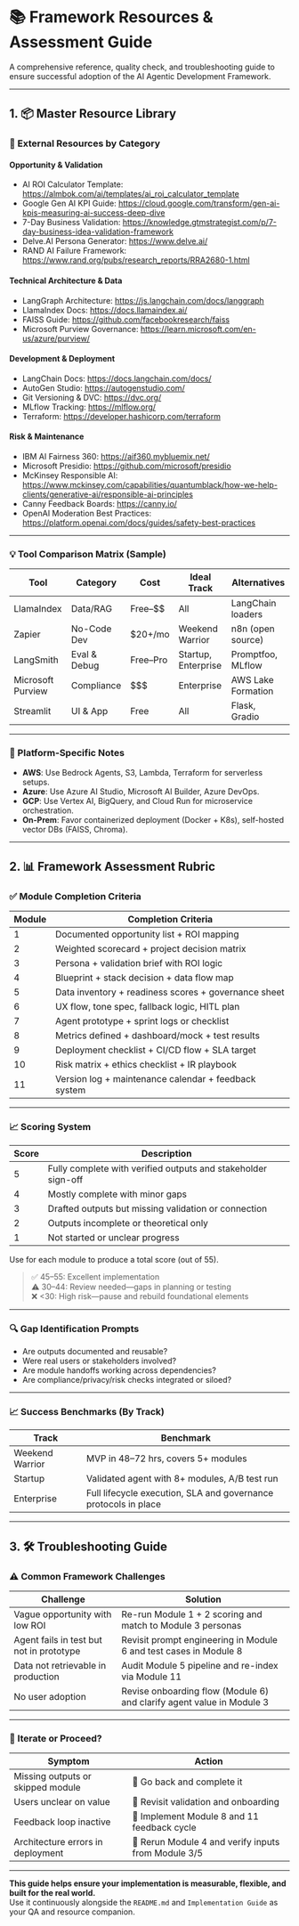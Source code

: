 # 📚 Framework Resources & Assessment Guide

A comprehensive reference, quality check, and troubleshooting guide to ensure successful adoption of the AI Agentic Development Framework.

---

## 1. 📦 Master Resource Library

### 🔗 External Resources by Category

#### Opportunity & Validation
- AI ROI Calculator Template: https://almbok.com/ai/templates/ai_roi_calculator_template
- Google Gen AI KPI Guide: https://cloud.google.com/transform/gen-ai-kpis-measuring-ai-success-deep-dive
- 7-Day Business Validation: https://knowledge.gtmstrategist.com/p/7-day-business-idea-validation-framework
- Delve.AI Persona Generator: https://www.delve.ai/
- RAND AI Failure Framework: https://www.rand.org/pubs/research_reports/RRA2680-1.html

#### Technical Architecture & Data
- LangGraph Architecture: https://js.langchain.com/docs/langgraph
- LlamaIndex Docs: https://docs.llamaindex.ai/
- FAISS Guide: https://github.com/facebookresearch/faiss
- Microsoft Purview Governance: https://learn.microsoft.com/en-us/azure/purview/

#### Development & Deployment
- LangChain Docs: https://docs.langchain.com/docs/
- AutoGen Studio: https://autogenstudio.com/
- Git Versioning & DVC: https://dvc.org/
- MLflow Tracking: https://mlflow.org/
- Terraform: https://developer.hashicorp.com/terraform

#### Risk & Maintenance
- IBM AI Fairness 360: https://aif360.mybluemix.net/
- Microsoft Presidio: https://github.com/microsoft/presidio
- McKinsey Responsible AI: https://www.mckinsey.com/capabilities/quantumblack/how-we-help-clients/generative-ai/responsible-ai-principles
- Canny Feedback Boards: https://canny.io/
- OpenAI Moderation Best Practices: https://platform.openai.com/docs/guides/safety-best-practices

---

### 💡 Tool Comparison Matrix (Sample)

| Tool | Category | Cost | Ideal Track | Alternatives |
|------|----------|------|-------------|--------------|
| LlamaIndex | Data/RAG | Free–$$ | All | LangChain loaders |
| Zapier | No-Code Dev | $20+/mo | Weekend Warrior | n8n (open source) |
| LangSmith | Eval & Debug | Free–Pro | Startup, Enterprise | Promptfoo, MLflow |
| Microsoft Purview | Compliance | $$$ | Enterprise | AWS Lake Formation |
| Streamlit | UI & App | Free | All | Flask, Gradio |

---

### 🧰 Platform-Specific Notes

- **AWS**: Use Bedrock Agents, S3, Lambda, Terraform for serverless setups.
- **Azure**: Use Azure AI Studio, Microsoft AI Builder, Azure DevOps.
- **GCP**: Use Vertex AI, BigQuery, and Cloud Run for microservice orchestration.
- **On-Prem**: Favor containerized deployment (Docker + K8s), self-hosted vector DBs (FAISS, Chroma).

---

## 2. 📊 Framework Assessment Rubric

### ✅ Module Completion Criteria

| Module | Completion Criteria |
|--------|---------------------|
| 1 | Documented opportunity list + ROI mapping |
| 2 | Weighted scorecard + project decision matrix |
| 3 | Persona + validation brief with ROI logic |
| 4 | Blueprint + stack decision + data flow map |
| 5 | Data inventory + readiness scores + governance sheet |
| 6 | UX flow, tone spec, fallback logic, HITL plan |
| 7 | Agent prototype + sprint logs or checklist |
| 8 | Metrics defined + dashboard/mock + test results |
| 9 | Deployment checklist + CI/CD flow + SLA target |
| 10 | Risk matrix + ethics checklist + IR playbook |
| 11 | Version log + maintenance calendar + feedback system |

---

### 📈 Scoring System

| Score | Description |
|-------|-------------|
| 5 | Fully complete with verified outputs and stakeholder sign-off |
| 4 | Mostly complete with minor gaps |
| 3 | Drafted outputs but missing validation or connection |
| 2 | Outputs incomplete or theoretical only |
| 1 | Not started or unclear progress |

Use for each module to produce a total score (out of 55).  

> ✅ 45–55: Excellent implementation  
> ⚠️ 30–44: Review needed—gaps in planning or testing  
> ❌ <30: High risk—pause and rebuild foundational elements

---

### 🔍 Gap Identification Prompts

- Are outputs documented and reusable?
- Were real users or stakeholders involved?
- Are module handoffs working across dependencies?
- Are compliance/privacy/risk checks integrated or siloed?

---

### 📈 Success Benchmarks (By Track)

| Track | Benchmark |
|-------|-----------|
| Weekend Warrior | MVP in 48–72 hrs, covers 5+ modules |
| Startup | Validated agent with 8+ modules, A/B test run |
| Enterprise | Full lifecycle execution, SLA and governance protocols in place |

---

## 3. 🛠️ Troubleshooting Guide

### ⚠️ Common Framework Challenges

| Challenge | Solution |
|----------|----------|
| Vague opportunity with low ROI | Re-run Module 1 + 2 scoring and match to Module 3 personas |
| Agent fails in test but not in prototype | Revisit prompt engineering in Module 6 and test cases in Module 8 |
| Data not retrievable in production | Audit Module 5 pipeline and re-index via Module 11 |
| No user adoption | Revise onboarding flow (Module 6) and clarify agent value in Module 3 |

---

### 🔄 Iterate or Proceed?

| Symptom | Action |
|---------|--------|
| Missing outputs or skipped module | 🛑 Go back and complete it |
| Users unclear on value | 🔁 Revisit validation and onboarding |
| Feedback loop inactive | 🔁 Implement Module 8 and 11 feedback cycle |
| Architecture errors in deployment | 🛑 Rerun Module 4 and verify inputs from Module 3/5 |

---

**This guide helps ensure your implementation is measurable, flexible, and built for the real world.**  
Use it continuously alongside the `README.md` and `Implementation Guide` as your QA and resource companion.